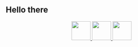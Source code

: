 ## Hello there
<p align="center">
  <a href="https://www.typescriptlang.org/" target="_blank">
   <img height="50px" src="https://cdn.jsdelivr.net/gh/devicons/devicon/icons/typescript/typescript-original.svg">
  </a>
  <a href="https://docs.python.org/3/" target="_blank">
   <img height="50" src="https://cdn.jsdelivr.net/gh/devicons/devicon/icons/python/python-original.svg">
  </a>
 <a href="https://www.php.net/docs.php" target="_blank">
  <img height="50" src="https://cdn.jsdelivr.net/gh/devicons/devicon/icons/php/php-original.svg" />
 </a>
</p>

